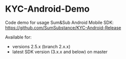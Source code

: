 # KYC-Android-Demo
Code demo for usage Sum&Sub Android Mobile SDK: https://github.com/SumSubstance/KYC-Android-Release

Available for: 
  * versions 2.5.x (branch 2.х.x) 
  * latest SDK version (3.x.x and below) on master
